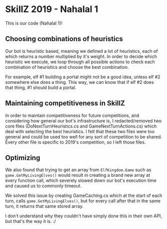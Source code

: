 # SkillZ 2019 - Nahalal 1

This is our code (Nahalal 1)!

## Choosing combinations of heuristics

Our bot is heuristic based, meaning we defined a lot of heuristics, each of which returns a number multiplied by it's weight. In order to decide which heuristic we execute, we loop through all possible actions to check each combination of heuristics and choose the best combination.

For example, elf #1 building a portal might not be a good idea, unless elf #2 somewhere else does a thing. This way, we can know that if elf #2 does that thing, #1 should build a portal.

## Maintaining competitiveness in SkillZ

In order to maintain competitiveness for future competitions, and considering how general our bot's infrastructure is, I redacted/removed two core files (DoNextTurnHeuristics.cs and GameNextTurnActions.cs) which deal with selecting the best heuristics. I felt that these two files were too general and could be used too well for any sort of competition to be shared.
Every other file is specific to 2019's competition, so I left those files.

## Optimizing

We also found that trying to get an array from `ElfKingdom.Game` such as `game.GetMyLivingElves()` would result in creating a brand new array at every function call, which severely slowed down our bot's execution time and caused us to commonly timeout.

We solved this issue by creating GameCaching.cs which at the start of each turn, calls `game.GetMyLivingElves()`, but for every call after that in the same turn, it returns that same stored array.

I don't understand why they couldn't have simply done this in their own API, but that's the way it is. :/